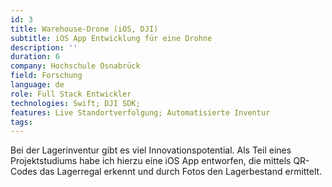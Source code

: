 ```yaml
---
id: 3
title: Warehouse-Drone (iOS, DJI)
subtitle: iOS App Entwicklung für eine Drohne
description: ''
duration: 6
company: Hochschule Osnabrück
field: Forschung
language: de
role: Full Stack Entwickler
technologies: Swift; DJI SDK;
features: Live Standortverfolgung; Automatisierte Inventur
tags: 
---
```


Bei der Lagerinventur gibt es viel Innovationspotential. Als Teil eines Projektstudiums habe ich hierzu eine iOS App entworfen, die mittels QR- Codes das Lagerregal erkennt und durch Fotos den Lagerbestand ermittelt.
